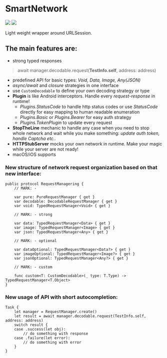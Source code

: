 # SmartNetwork
[![](https://img.shields.io/endpoint?url=https%3A%2F%2Fswiftpackageindex.com%2Fapi%2Fpackages%2FNikSativa%2FSmartNetwork%2Fbadge%3Ftype%3Dswift-versions)](https://swiftpackageindex.com/NikSativa/SmartNetwork)
[![](https://img.shields.io/endpoint?url=https%3A%2F%2Fswiftpackageindex.com%2Fapi%2Fpackages%2FNikSativa%2FSmartNetwork%2Fbadge%3Ftype%3Dplatforms)](https://swiftpackageindex.com/NikSativa/SmartNetwork)

Light weight wrapper around URLSession. 

## The main features are: 
- strong typed responses
> await manager.decodable.request(**TestInfo.self**, address: address)
- predefined API for basic types: *Void, Data, Image, Any(JSON)*
- *async/await* and *closure* strategies in one interface
- use `CustomDecodable` to define your own decoding strategy or type
- **Plugin** is like Android interceptors. Handle every *request-response* in runtime!
  + *Plugins.StatusCode* to handle http status codes or use *StatusCode* directly for easy mapping to human readable enumeration
  + *Plugins.Basic* or *Plugins.Bearer* for easy auth strategy
  + *Plugins.TokenPlugin* to update every request 
- **StopTheLine** mechanic to handle any case when you need to stop whole network and wait while you make something: *update auth token, handle Captcha etc..*
- **HTTPStubServer** mocks your own network in runtime. Make your magic while your server are not ready!
- macOS/iOS supports

### New structure of network request organization based on that new interface:
```
public protocol RequestManagering {
    // MARK: -

    var pure: PureRequestManager { get }
    var decodable: DecodableRequestManager { get }
    var void: TypedRequestManager<Void> { get }

    // MARK: - strong

    var data: TypedRequestManager<Data> { get }
    var image: TypedRequestManager<Image> { get }
    var json: TypedRequestManager<Any> { get }

    // MARK: - optional

    var dataOptional: TypedRequestManager<Data?> { get }
    var imageOptional: TypedRequestManager<Image?> { get }
    var jsonOptional: TypedRequestManager<Any?> { get }

    // MARK: - custom

    func custom<T: CustomDecodable>(_ type: T.Type) -> TypedRequestManager<T.Object>
}
```


### New usage of API with short autocompletion:
```
Task {
    let manager = RequestManager.create()
    let result = await manager.decodable.request(TestInfo.self, address: address)
    switch result {
    case .success(let obj):
        // do something with response
    case .failure(let error):
        // do something with error
    }
}
```
